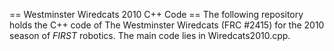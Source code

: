 == Westminster Wiredcats 2010 C++ Code ==
The following repository holds the C++ code of The Westminster Wiredcats (FRC #2415) for the
2010 season of *FIRST* robotics. The main code lies in Wiredcats2010.cpp.